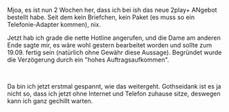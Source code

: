 <html><body><p>Mjoa, es ist nun 2 Wochen her, dass ich bei ish das neue 2play+ ANgebot bestellt habe. Seit dem kein Briefchen, kein Paket (es muss so ein Telefonie-Adapter kommen), nix.<br>

Jetzt hab ich grade die nette Hotline angerufen, und die Dame am anderen Ende sagte mir, es wäre wohl gestern bearbeitet worden und sollte zum 19.09. fertig sein (natürlich ohne Gewähr diese Aussage). Begründet wurde die Verzögerung durch ein "hohes Auftragsaufkommen".<br>

<br>

Da bin ich jetzt erstmal gespannt, wie das weitergeht. Gothseidank ist es ja nicht so, dass ich jetzt ohne Internet und Telefon zuhause sitze, deswegen kann ich ganz gechillt warten.</p></body></html>